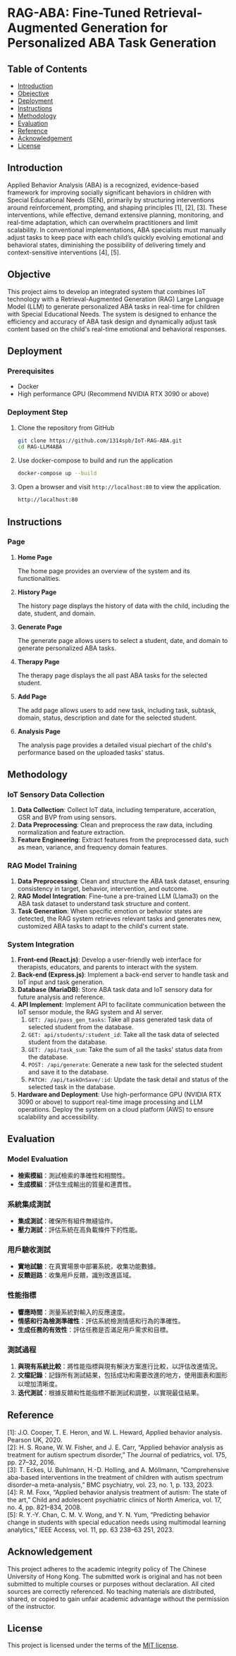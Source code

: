 # RAG-ABA: Fine-Tuned Retrieval-Augmented Generation for Personalized ABA Task Generation

## Table of Contents

- [Introduction](#Introduction)
- [Obejective](#Objective)
- [Deployment](#Deployment)
- [Instructions](#Instructions)
- [Methodology](#Methodology)
- [Evaluation](#Evaluation)
- [Reference](#Reference)
- [Acknowledgement](#Acknowledgement)
- [License](#License)

## Introduction

Applied Behavior Analysis (ABA) is a recognized, evidence-based framework for improving socially significant behaviors in children with Special Educational Needs (SEN), primarily by structuring interventions around reinforcement, prompting, and shaping principles [1], [2], [3]. These interventions, while effective, demand extensive planning, monitoring, and real-time adaptation, which can overwhelm practitioners and limit scalability. In conventional implementations, ABA specialists must manually adjust tasks to keep pace with each child’s quickly evolving emotional and behavioral states, diminishing the possibility of delivering timely and context-sensitive interventions [4], [5].


## Objective

This project aims to develop an integrated system that combines IoT technology with a Retrieval-Augmented Generation (RAG) Large Language Model (LLM) to generate personalized ABA tasks in real-time for children with Special Educational Needs. The system is designed to enhance the efficiency and accuracy of ABA task design and dynamically adjust task content based on the child's real-time emotional and behavioral responses.

## Deployment

### Prerequisites

- Docker
- High performance GPU (Recommend NVIDIA RTX 3090 or above)

### Deployment Step

1. Clone the repository from GitHub

   ```bash
   git clone https://github.com/1314spb/IoT-RAG-ABA.git
   cd RAG-LLM4ABA
   ```

2. Use docker-compose to build and run the application

   ```bash
   docker-compose up --build
   ```

3. Open a browser and visit `http://localhost:80` to view the application.

   ```bash
   http://localhost:80
   ```

## Instructions

### Page
1. **Home Page**

   The home page provides an overview of the system and its functionalities.

2. **History Page**

   The history page displays the history of data with the child, including the date, student, and domain.

3. **Generate Page**

   The generate page allows users to select a student, date, and domain to generate personalized ABA tasks.

4. **Therapy Page**

   The therapy page displays the all past ABA tasks for the selected student.

5. **Add Page**

   The add page allows users to add new task, including task, subtask, domain, status, description and date for the selected student.

6. **Analysis Page**

   The analysis page provides a detailed visual piechart of the child's performance based on the uploaded tasks' status.

## Methodology

### IoT Sensory Data Collection

1. **Data Collection**: Collect IoT data, including temperature, acceration, GSR and BVP from using sensors.
2. **Data Preprocessing**: Clean and preprocess the raw data, including normalization and feature extraction.
3. **Feature Engineering**: Extract features from the preprocessed data, such as mean, variance, and frequency domain features.

### RAG Model Training

1. **Data Preprocessing**: Clean and structure the ABA task dataset, ensuring consistency in target, behavior, intervention, and outcome.
2. **RAG Model Integration**: Fine-tune a pre-trained LLM (Llama3) on the ABA task dataset to understand task structure and content.
3. **Task Generation**: When specific emotion or behavior states are detected, the RAG system retrieves relevant tasks and generates new, customized ABA tasks to adapt to the child's current state.

### System Integration

1. **Front-end (React.js)**: Develop a user-friendly web interface for therapists, educators, and parents to interact with the system.
2. **Back-end (Express.js)**: Implement a back-end server to handle task and IoT input and task generation.
3. **Database (MariaDB)**: Store ABA task data and IoT sensory data for future analysis and reference.
4. **API Implement**: Implement API to facilitate communication between the IoT sensor module, the RAG system and AI server.
   1. `GET: /api/pass_gen_tasks`: Take all pass generated task data of selected student from the database.
   2. `GET: api/students/:student_id`: Take all the task data of selected student from the database.
   3. `GET: /api/task_sum`: Take the sum of all the tasks' status data from the database.
   4. `POST: /api/generate`: Generate a new task for the selected student and save it to the database.
   5. `PATCH: /api/taskOnSave/:id`: Update the task detail and status of the selected task in the database.
3. **Hardware and Deployment**: Use high-performance GPU (NVIDIA RTX 3090 or above) to support real-time image processing and LLM operations. Deploy the system on a cloud platform (AWS) to ensure scalability and accessibility.

## Evaluation

### Model Evaluation

- **檢索模組**：測試檢索的準確性和相關性。
- **生成模組**：評估生成輸出的質量和連貫性。

### 系統集成測試

- **集成測試**：確保所有組件無縫協作。
- **壓力測試**：評估系統在高負載條件下的性能。

### 用戶驗收測試

- **實地試驗**：在真實場景中部署系統，收集功能數據。
- **反饋迴路**：收集用戶反饋，識別改進區域。

### 性能指標

- **響應時間**：測量系統對輸入的反應速度。
- **情感和行為檢測準確性**：評估系統檢測情感和行為的準確性。
- **生成任務的有效性**：評估任務是否滿足用戶需求和目標。

### 測試過程

1. **與現有系統比較**：將性能指標與現有解決方案進行比較，以評估改進情況。
2. **文檔記錄**：記錄所有測試結果，包括成功和需要改進的地方，使用圖表和圖形以增加清晰度。
3. **迭代測試**：根據反饋和性能指標不斷測試和調整，以實現最佳結果。

## Reference
[1]: J.O. Cooper, T. E. Heron, and W. L. Heward, Applied behavior analysis. Pearson UK, 2020. \
[2]: H. S. Roane, W. W. Fisher, and J. E. Carr, “Applied behavior analysis as treatment for autism spectrum disorder,” The Journal of pediatrics, vol. 175, pp. 27–32, 2016. \
[3]: T. Eckes, U. Buhlmann, H.-D. Holling, and A. Möllmann, “Comprehensive aba-based interventions in the treatment of children with autism spectrum disorder–a meta-analysis,” BMC psychiatry, vol. 23, no. 1, p. 133, 2023. \
[4]: R. M. Foxx, “Applied behavior analysis treatment of autism: The state of the art,” Child and adolescent psychiatric clinics of North America, vol. 17, no. 4, pp. 821–834, 2008. \
[5]: R. Y.-Y. Chan, C. M. V. Wong, and Y. N. Yum, “Predicting behavior change in students with special education needs using multimodal learning analytics,” IEEE Access, vol. 11, pp. 63 238–63 251, 2023.


## Acknowledgement

This project adheres to the academic integrity policy of The Chinese University of Hong Kong. The submitted work is original and has not been submitted to multiple courses or purposes without declaration. All cited sources are correctly referenced. No teaching materials are distributed, shared, or copied to gain unfair academic advantage without the permission of the instructor.

## License

This project is licensed under the terms of the [MIT license](LICENSE).
